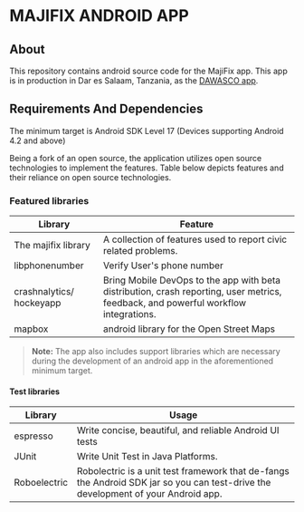 # MAJIFIX ANDROID APP

## About
This repository contains android source code for the MajiFix app. This app is in production in Dar es Salaam, Tanzania, as the [DAWASCO app](https://play.google.com/store/apps/details?id=com.customerinfo). 

## Requirements And Dependencies
The minimum target is Android SDK Level 17 (Devices supporting Android 4.2 and above)

Being a fork of an open source, the application utilizes open source technologies to implement the features. Table below depicts features and their reliance on open source technologies.

### Featured libraries
| Library | Feature |
|---|---|
| The majifix library | A collection of features used to report civic related problems. |
| libphonenumber | Verify User's phone number |
| crashnalytics/ hockeyapp | Bring Mobile DevOps to the app with beta distribution, crash reporting, user metrics, feedback, and powerful workflow integrations. |
| mapbox | android library for the Open Street Maps |

> **Note:** The app also includes support libraries which are necessary during the development of an android app in the aforementioned minimum target.

#### Test libraries
| Library | Usage |
|---------|-------|
| espresso | Write concise, beautiful, and reliable Android UI tests |
| JUnit | Write Unit Test in Java Platforms. |
| Roboelectric | Robolectric is a unit test framework that de-fangs the Android SDK jar so you can test-drive the development of your Android app.|